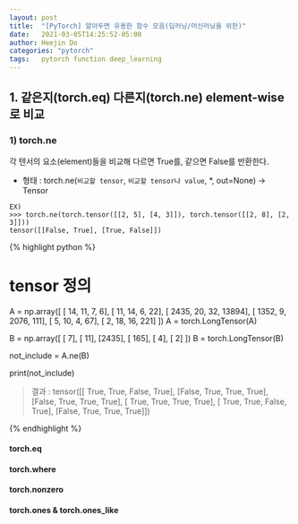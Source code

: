 ```yaml
---
layout: post
title:  "[PyTorch] 알아두면 유용한 함수 모음(딥러닝/머신러닝을 위한)"
date:   2021-03-05T14:25:52-05:00
author: Heejin Do
categories: "pytorch"
tags:	pytorch function deep_learning 
---
```


## 1. 같은지(torch.eq) 다른지(torch.ne) element-wise로 비교
### 1) torch.ne
각 텐서의 요소(element)들을 비교해 다르면 True를, 같으면 False를 반환한다.

- 형태 : torch.ne(`비교할 tensor`, `비교할 tensor나 value`, *, out=None) → Tensor

```
EX) 
>>> torch.ne(torch.tensor([[2, 5], [4, 3]]), torch.tensor([[2, 8], [2, 3]]))
tensor([[False, True], [True, False]])
```

{% highlight python %}
# tensor 정의
A = np.array([
        [   14,    11,     7,     6],
        [   11,    14,     6,    22],
        [ 2435,    20,    32, 13894],
        [ 1352,     9,  2076,   111],
        [    5,    10,     4,    67],
        [    2,    18,    16,   221]
        ])
A = torch.LongTensor(A)

B = np.array([
        [   7],
        [  11],
        [2435],
        [ 165],
        [   4],
        [   2]
        ])
B = torch.LongTensor(B)

not_include = A.ne(B)

print(not_include)
> 결과 : tensor([[ True,  True, False,  True],
                 [False,  True,  True,  True],
                 [False,  True,  True,  True],
                 [ True,  True,  True,  True],
                 [ True,  True, False,  True],
                 [False,  True,  True,  True]])

{% endhighlight %}

#### torch.eq

#### torch.where

#### torch.nonzero

#### torch.ones & torch.ones_like